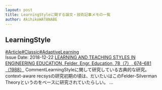 ```yaml
---
layout: post
title: LearningStyleに関する論文・技術記事メモの一覧
author: AkihikoWATANABE
---
```

## LearningStyle
<div class="visible-content">
<a class="button" href="articles/Article.html">#Article</a><a class="button" href="articles/Classic.html">#Classic</a><a class="button" href="articles/AdaptiveLearning.html">#AdaptiveLearning</a><br><span class="issue_date">Issue Date: 2018-12-22</span>
<a href="https://github.com/AkihikoWatanabe/paper_notes/issues/284">LEARNING AND TEACHING STYLES IN ENGINEERING EDUCATION, Felder, Engr. Education, 78（7）, 674–681 （1988）</a>
<span class="snippet"><span>Comment</span>LearningStyleに関して研究している古典的な研究。context-aware recsysの研究初期の頃は、だいたいはこのFelder-Silverman Theoryというのをベースに研究されていたらしい。 ...</span>
</div>

